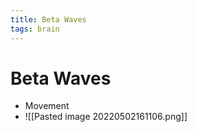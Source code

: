 ```yaml
---
title: Beta Waves
tags: brain
---
```


# Beta Waves
- Movement
- ![[Pasted image 20220502161106.png]]












































